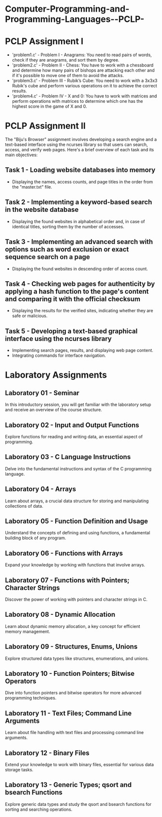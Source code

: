 # Computer-Programming-and-Programming-Languages--PCLP-

# PCLP Assignment I

- 'problem1.c' - Problem I - Anagrams: You need to read pairs of words, check if they are anagrams, and sort them by degree.
- 'problem2.c' - Problem II - Chess: You have to work with a chessboard and determine how many pairs of bishops are attacking each other and if it's possible to move one of them to avoid the attacks.
- 'problem3.c' - Problem III - Rubik’s Cube: You need to work with a 3x3x3 Rubik's cube and perform various operations on it to achieve the correct results.
- 'problem4.c' - Problem IV - X and 0: You have to work with matrices and perform operations with matrices to determine which one has the highest score in the game of X and 0.

# PCLP Assignment II

The "Biju's Browser" assignment involves developing a search engine and a text-based interface using the ncurses library so that users can search, access, and verify web pages. Here's a brief overview of each task and its main objectives:

## Task 1 - Loading website databases into memory
- Displaying the names, access counts, and page titles in the order from the "master.txt" file.

## Task 2 - Implementing a keyword-based search in the website database
- Displaying the found websites in alphabetical order and, in case of identical titles, sorting them by the number of accesses.

## Task 3 - Implementing an advanced search with options such as word exclusion or exact sequence search on a page
- Displaying the found websites in descending order of access count.

## Task 4 - Checking web pages for authenticity by applying a hash function to the page's content and comparing it with the official checksum
- Displaying the results for the verified sites, indicating whether they are safe or malicious.

## Task 5 - Developing a text-based graphical interface using the ncurses library
- Implementing search pages, results, and displaying web page content.
- Integrating commands for interface navigation.

# Laboratory Assignments

## Laboratory 01 - Seminar
In this introductory session, you will get familiar with the laboratory setup and receive an overview of the course structure.

## Laboratory 02 - Input and Output Functions
Explore functions for reading and writing data, an essential aspect of programming.

## Laboratory 03 - C Language Instructions
Delve into the fundamental instructions and syntax of the C programming language.

## Laboratory 04 - Arrays
Learn about arrays, a crucial data structure for storing and manipulating collections of data.

## Laboratory 05 - Function Definition and Usage
Understand the concepts of defining and using functions, a fundamental building block of any program.

## Laboratory 06 - Functions with Arrays
Expand your knowledge by working with functions that involve arrays.

## Laboratory 07 - Functions with Pointers; Character Strings
Discover the power of working with pointers and character strings in C.

## Laboratory 08 - Dynamic Allocation
Learn about dynamic memory allocation, a key concept for efficient memory management.

## Laboratory 09 - Structures, Enums, Unions
Explore structured data types like structures, enumerations, and unions.

## Laboratory 10 - Function Pointers; Bitwise Operators
Dive into function pointers and bitwise operators for more advanced programming techniques.

## Laboratory 11 - Text Files; Command Line Arguments
Learn about file handling with text files and processing command line arguments.

## Laboratory 12 - Binary Files
Extend your knowledge to work with binary files, essential for various data storage tasks.

## Laboratory 13 - Generic Types; qsort and bsearch Functions
Explore generic data types and study the qsort and bsearch functions for sorting and searching operations.

